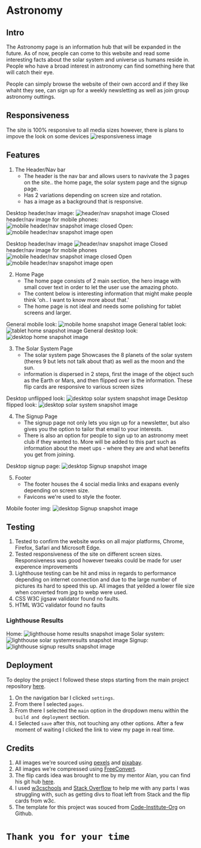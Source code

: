 # Astronomy
## Intro
The Astronomy page is an information hub that will be expanded in the future. As of now, people can come to this website and read some interesting facts about the solar system and universe us humans reside in. People who have a broad interest in astronomy can find something here that will catch their eye.

People can simply browse the website of their own accord and if they like whaht they see, can sign up for a weekly newsletting as well as join group astronomy outtings.
## Responsiveness
The site is 100% responsive to all media sizes however, there is plans to impove the look on some devices
![responsiveness image](https://i.ibb.co/qy1prnS/Responsiveness.jpg)
## Features
1. The Header/Nav bar
   - The header is the nav bar and allows users to navivate the 3 pages on the site.. the home page, the solar system page and the signup page.
   - Has 2 variations depending on screen size and rotation.
   - has a image as a background that is responsive.

Desktop header/nav image:
![header/nav snapshot image](https://i.ibb.co/4KTpS9z/Header-Snapshot.png)
Closed header/nav image for mobile phones:
![mobile header/nav snapshot image closed](https://i.ibb.co/y6xzNpR/Mobile-Header-Snapshot.png)
Open:
![mobile header/nav snapshot image open](https://i.ibb.co/DfdCLkT/Mobile-Header-Snapshot-Open.png)

Desktop header/nav image
![header/nav snapshot image](https://i.ibb.co/4KTpS9z/Header-Snapshot.png)
Closed header/nav image for mobile phones
![mobile header/nav snapshot image closed](https://i.ibb.co/y6xzNpR/Mobile-Header-Snapshot.png)
Open
![mobile header/nav snapshot image open](https://i.ibb.co/DfdCLkT/Mobile-Header-Snapshot-Open.png)

2. Home Page
   - The home page consists of 2 main section, the hero image with small cover text in order to let the user use the amazing photo. 
   - The content below is interesting information that might make people think 'oh.. I want to know more about that.'
   - The home page is not ideal and needs some polishing for tablet screens and larger.
   
General mobile look:
![mobile home snapshot image](https://i.ibb.co/ZKmJWYZ/Mobile-Home-Universe-Page.png)
General tablet look:
![tablet home snapshot image](https://i.ibb.co/DgKGnmt/Tablet-Home-Universe-Page.png)
General desktop look:
![desktop home snapshot image](https://i.ibb.co/qswhX67/Desktop-Home-Universe-Page.png)

3. The Solar System Page
   -  The solar system page Showcases the 8 planets of the solar system (theres 9 but lets not talk about that) as well as the moon and the sun. 
   -  information is dispersed in 2 steps, first the image of the object such as the Earth or Mars, and then flipped over is the information. These flip cards are responsive to various screen sizes

Desktop unflipped look:
![desktop solar system snapshot image](https://i.ibb.co/XLBsx8C/Solar-System-Desktop-Page-Unflipped.png)
Desktop flipped look:
![desktop solar system snapshot image](https://i.ibb.co/nkJXHdy/Solar-System-Desktop-Page-Flipped.png)

4. The Signup Page
   - The signup page not only lets you sign up for a newsletter, but also gives you the option to tailor that email to your interests.
   - There is also an option for people to sign up to an astronomy meet club if they wanted to. More will be added to this part such as information about the meet ups - where they are and what benefits you get from joining.

Desktop signup page:
![desktop Signup snapshot image](https://i.ibb.co/RN6NBp0/Desktop-Signup-Page.png)

5. Footer 
   - The footer houses the 4 social media links and exapans evenly depending on screen size.
   - Favicons we're used to style the footer.

Mobile footer img:
![desktop Signup snapshot image](https://i.ibb.co/DMrptwN/Mobile-Footer-img.png)

## Testing
1. Tested to confirm the website works on all major platforms, Chrome, Firefox, Safari and Microsoft Edge.
2. Tested responsiveness of the site on different screen sizes. Responsiveness was good however tweaks could be made for user experence improvements
3. Lighthouse testing can be hit and miss in regards to performance depending on internet connection and due to the large number of pictures its hard to speed this up. All images that yeilded a lower file size when converted from jpg to webp were used.
4. CSS W3C jigsaw validator found no faults.
5. HTML W3C validator found no faults

### Lighthouse Results
Home:
![lighthouse home results snapshot image](https://i.ibb.co/g6rjSHv/Lighthouse-Home-Results.jpg)
Solar system:
![lighthouse solar systemresults snapshot image](https://i.ibb.co/ZLLK38T/Lighthouse-Solar-System-Results.jpg)
Signup:
![lighthouse signup results snapshot image](https://i.ibb.co/5s29874/Lighthouse-Signup-Results.jpg)

## Deployment

To deploy the project I followed these steps starting from the main project repository [here](https://github.com/Precursorr/Astronomy-Portfolio-1).

 1. On the navigation bar I clicked `settings`.
 2. From there I selected `pages`.
 3. From there I selected the `main` option in the dropdown menu within the `build and deployment` section.
 4. I Selected `save` after this, not touching any other options. After a few moment of waiting I clicked the link to view my page in real time. 
 
## Credits

1. All images we're sourced using [pexels](https://www.pexels.com/) and [pixabay](https://pixabay.com/).
2. All images we're compressed using [FreeConvert](https://www.freeconvert.com/).
3. The flip cards idea was brought to me by my mentor Alan, you can find his git hub [here](https://github.com/Alan-Bushell).
4. I used [w3cschools](https://www.w3schools.com/) and [Stack Overflow](https://stackoverflow.com/) to help me with any parts I was struggling with, such as getting divs to float left from Stack and the flip cards from w3c.
5. The template for this project was souced from [Code-Institute-Org](https://github.com/Code-Institute-Org/ci-full-template) on Github. 

# `Thank you for your time` 